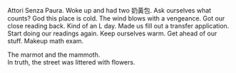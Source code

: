 Attori Senza Paura. Woke up and had two 奶黃包. Ask ourselves what counts? God this place is cold. The wind blows with a vengeance. Got our close reading back. Kind of an L day. Made us fill out a transfer application. Start doing our readings again. Keep ourselves warm. Get ahead of our stuff. Makeup math exam.

The marmot and the mammoth.  
In truth, the street was littered with flowers.
